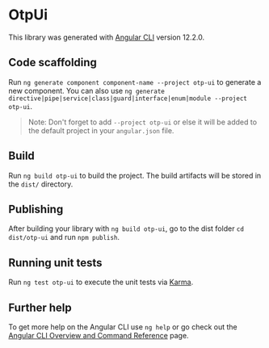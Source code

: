 # OtpUi

This library was generated with [Angular CLI](https://github.com/angular/angular-cli) version 12.2.0.

## Code scaffolding

Run `ng generate component component-name --project otp-ui` to generate a new component. You can also use `ng generate directive|pipe|service|class|guard|interface|enum|module --project otp-ui`.
> Note: Don't forget to add `--project otp-ui` or else it will be added to the default project in your `angular.json` file. 

## Build

Run `ng build otp-ui` to build the project. The build artifacts will be stored in the `dist/` directory.

## Publishing

After building your library with `ng build otp-ui`, go to the dist folder `cd dist/otp-ui` and run `npm publish`.

## Running unit tests

Run `ng test otp-ui` to execute the unit tests via [Karma](https://karma-runner.github.io).

## Further help

To get more help on the Angular CLI use `ng help` or go check out the [Angular CLI Overview and Command Reference](https://angular.io/cli) page.
